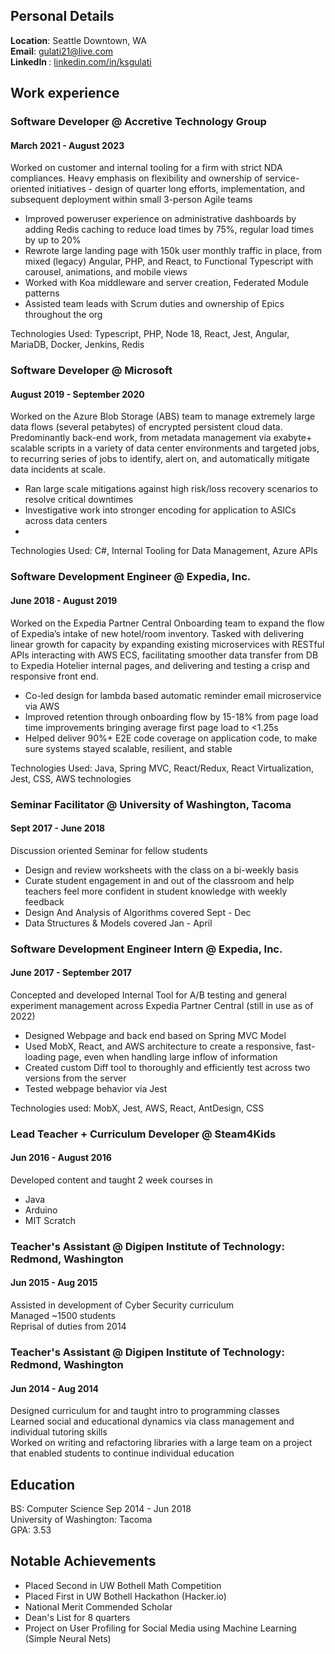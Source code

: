 ## Personal Details

<b>Location</b>: Seattle Downtown, WA<br>
<b>Email</b>: gulati21@live.com<br>
<b>LinkedIn </b>: [linkedin.com/in/ksgulati](https://linkedin.com/in/ksgulati)<br>



## Work experience

### Software Developer @ Accretive Technology Group

#### March 2021 - August 2023

Worked on customer and internal tooling for a firm with strict NDA compliances. Heavy emphasis on flexibility and ownership of service-oriented initiatives - design of quarter long efforts, implementation, and subsequent deployment within small 3-person Agile teams

* Improved poweruser experience on administrative dashboards by adding Redis caching to reduce load times by 75%, regular load times by up to 20%
* Rewrote large landing page with 150k user monthly traffic in place, from mixed (legacy) Angular, PHP, and React, to Functional Typescript with carousel, animations, and mobile views
* Worked with Koa middleware and server creation, Federated Module patterns
* Assisted team leads with Scrum duties and ownership of Epics throughout the org

Technologies Used: Typescript, PHP, Node 18, React, Jest, Angular, MariaDB, Docker, Jenkins, Redis

### Software Developer @ Microsoft

#### August 2019 - September 2020

Worked on the Azure Blob Storage (ABS) team to manage extremely large data flows (several petabytes) of encrypted persistent cloud data. Predominantly back-end work, from metadata management via exabyte+ scalable scripts in a variety of data center environments and targeted jobs, to recurring series of jobs to identify, alert on, and automatically mitigate data incidents at scale.

* Ran large scale mitigations against high risk/loss recovery scenarios to resolve critical downtimes
* Investigative work into stronger encoding for application to ASICs across data centers
* 
Technologies Used: C#, Internal Tooling for Data Management, Azure APIs


### Software Development Engineer @ Expedia, Inc.

#### June 2018 - August 2019

Worked on the Expedia Partner Central Onboarding team to expand the flow of Expedia’s intake of new hotel/room inventory. Tasked with delivering linear growth for capacity by expanding existing microservices with RESTful APIs interacting with AWS ECS, facilitating smoother data transfer from DB to Expedia Hotelier internal pages, and delivering and testing a crisp and responsive front end.

* Co-led design for lambda based automatic reminder email microservice via AWS
* Improved retention through onboarding flow by 15-18% from page load time improvements bringing average first page load to <1.25s
* Helped deliver 90%+ E2E code coverage on application code, to make sure systems stayed scalable, resilient, and stable

Technologies Used: Java, Spring MVC, React/Redux, React Virtualization, Jest, CSS, AWS technologies

### Seminar Facilitator @ University of Washington, Tacoma

#### Sept 2017 - June 2018

Discussion oriented Seminar for fellow students

* Design and review worksheets with the class on a bi-weekly basis
* Curate student engagement in and out of the classroom and help teachers feel more confident in student knowledge with weekly feedback
* Design And Analysis of Algorithms covered Sept - Dec
* Data Structures & Models covered Jan - April


### Software Development Engineer Intern @ Expedia, Inc.
#### June 2017 - September 2017


Concepted and developed Internal Tool for A/B testing and general experiment management across Expedia Partner Central (still in use as of 2022)

* Designed Webpage and back end based on Spring MVC Model
* Used MobX, React, and AWS architecture to create a responsive, fast-loading page, even when handling large inflow of information
* Created custom Diff tool to thoroughly and efficiently test across two versions from the server
* Tested webpage behavior via Jest

Technologies used: MobX, Jest, AWS, React, AntDesign, CSS

### Lead Teacher + Curriculum Developer @ Steam4Kids
#### Jun 2016 - August 2016

Developed content and taught 2 week courses in

* Java
* Arduino
* MIT Scratch



### Teacher's Assistant @ Digipen Institute of Technology: Redmond, Washington
#### Jun 2015 - Aug 2015

Assisted in development of Cyber Security curriculum<br>
Managed ~1500 students<br>
Reprisal of duties from 2014<br>


### Teacher's Assistant @ Digipen Institute of Technology: Redmond, Washington
#### Jun 2014 - Aug 2014

Designed curriculum for and taught intro to programming classes<br>
Learned social and educational dynamics via class management and individual tutoring skills<br>
Worked on writing and refactoring libraries with a large team on a project that enabled students to continue individual education<br>

## Education

BS: Computer Science Sep 2014 - Jun 2018<br>
University of Washington: Tacoma<br>
GPA: 3.53<br>

## Notable Achievements
* Placed Second in UW Bothell Math Competition
* Placed First in UW Bothell Hackathon (Hacker.io)
* National Merit Commended Scholar
* Dean's List for 8 quarters
* Project on User Profiling for Social Media using Machine Learning (Simple Neural Nets)

